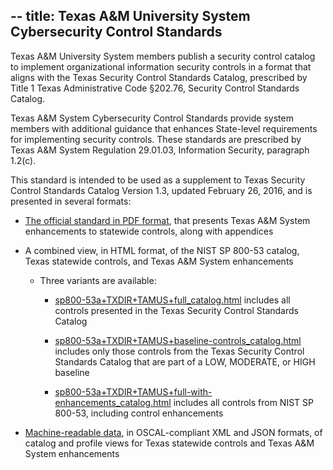 --
title: Texas A&M University System Cybersecurity Control Standards
--

Texas A&M University System members publish a security control catalog to
implement organizational information security controls in a format that aligns
with the Texas Security Control Standards Catalog, prescribed by Title 1 Texas
Administrative Code §202.76, Security Control Standards Catalog.

Texas A&M System Cybersecurity Control Standards provide system members with
additional guidance that enhances State-level requirements for implementing
security controls.  These standards are prescribed by Texas A&M System
Regulation 29.01.03, Information Security, paragraph 1.2(c).

This standard is intended to be used as a supplement to Texas Security Control
Standards Catalog Version 1.3, updated February 26, 2016, and is presented in
several formats:

- [The official standard in PDF format](tamus-control-standards.pdf), that presents
  Texas A&M System enhancements to statewide controls, along with appendices

- A combined view, in HTML format, of the NIST SP 800-53 catalog, Texas
  statewide controls, and Texas A&M System enhancements

  - Three variants are available:

    - [sp800-53a+TXDIR+TAMUS+full_catalog.html](sp800-53a+TXDIR+TAMUS+full_catalog.html)
     includes all controls presented in the Texas Security Control Standards
     Catalog

    - [sp800-53a+TXDIR+TAMUS+baseline-controls_catalog.html](sp800-53a+TXDIR+TAMUS+baseline-controls_catalog.html)
     includes only those controls from the Texas Security Control Standards
     Catalog that are part of a LOW, MODERATE, or HIGH baseline

    - [sp800-53a+TXDIR+TAMUS+full-with-enhancements_catalog.html](sp800-53a+TXDIR+TAMUS+full-with-enhancements_catalog.html)
     includes all controls from NIST SP 800-53, including control enhancements

- [Machine-readable data](https://github.com/tamuscyber/tamus-control-standards/tree/master/content),
  in OSCAL-compliant XML and JSON formats, of catalog and profile views for
  Texas statewide controls and Texas A&M System enhancements
